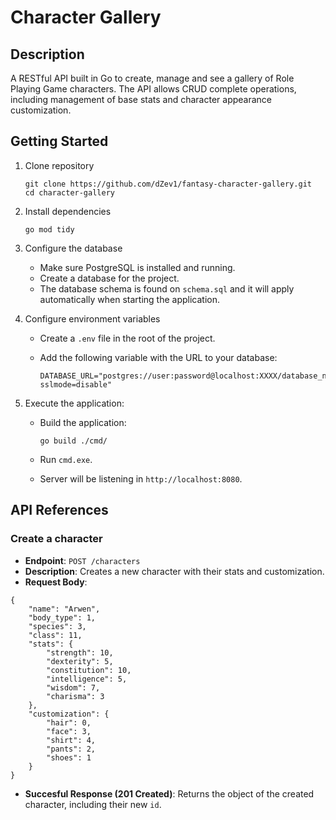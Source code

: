 # Character Gallery

## Description

A RESTful API built in Go to create, manage and see a gallery of Role Playing Game characters. The API allows CRUD complete operations, including management of base stats and character appearance customization.

## Getting Started

1. Clone repository

    ```(bash)
    git clone https://github.com/dZev1/fantasy-character-gallery.git
    cd character-gallery
    ```

2. Install dependencies

    ```(bash)
    go mod tidy
    ```

3. Configure the database

    - Make sure PostgreSQL is installed and running.
    - Create a database for the project.
    - The database schema is found on `schema.sql` and it will apply automatically when starting the application.

4. Configure environment variables

    - Create a `.env` file in the root of the project.
    - Add the following variable with the URL to your database:

        ```(.env)
        DATABASE_URL="postgres://user:password@localhost:XXXX/database_name?sslmode=disable"
        ```

5. Execute the application:

    - Build the application:

        ```(bash)
        go build ./cmd/
        ```

    - Run `cmd.exe`.

    - Server will be listening in `http://localhost:8080`.

## API References

### Create a character

- **Endpoint**: `POST /characters`
- **Description**: Creates a new character with their stats and customization.
- **Request Body**:

```(JSON)
{
    "name": "Arwen",
    "body_type": 1,
    "species": 3,
    "class": 11,
    "stats": {
        "strength": 10,
        "dexterity": 5,
        "constitution": 10,
        "intelligence": 5,
        "wisdom": 7,
        "charisma": 3
    },
    "customization": {
        "hair": 0,
        "face": 3,
        "shirt": 4,
        "pants": 2,
        "shoes": 1
    }
}
```

- **Succesful Response (201 Created)**: Returns the object of the created character, including their new `id`.
